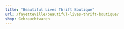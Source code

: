 ```yaml
---
title: "Beautiful Lives Thrift Boutique"
url: /fayetteville/beautiful-lives-thrift-boutique/
shop: Gebrauchtwaren
---
```


